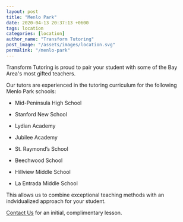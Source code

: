 ```yaml
---
layout: post
title: "Menlo Park"
date: 2020-04-13 20:37:13 +0600
tags: location
categories: [location]
author_name: "Transform Tutoring"
post_image: "/assets/images/location.svg"
permalink: "/menlo-park"
---
```



Transform Tutoring is proud to pair your student with some of the Bay Area's most gifted teachers. 

Our tutors are experienced in the tutoring curriculum for the following Menlo Park schools:

* Mid-Peninsula High School

* Stanford New School

* Lydian Academy

* Jubilee Academy

* St. Raymond’s School

* Beechwood School

* Hillview Middle School

* La Entrada Middle School

This allows us to combine exceptional teaching methods with an indvidualized approach for your student.

[Contact Us](/pages/contact) for an initial, complimentary lesson. 


